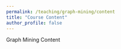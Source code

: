 ```yaml
---
permalink: /teaching/graph-mining/content
title: "Course Content"
author_profile: false
---
```


Graph Mining Content
